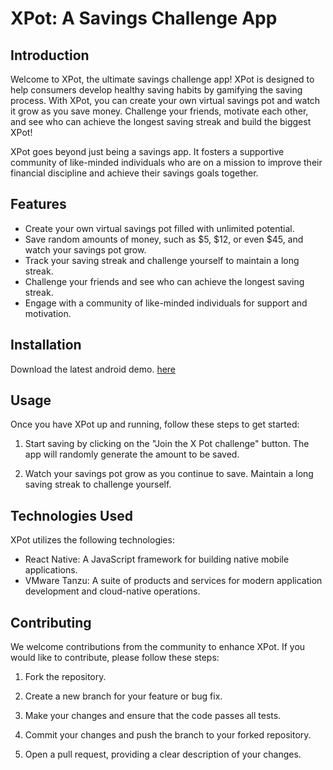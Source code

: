 # XPot: A Savings Challenge App

## Introduction
Welcome to XPot, the ultimate savings challenge app! XPot is designed to help consumers develop healthy saving habits by gamifying the saving process. With XPot, you can create your own virtual savings pot and watch it grow as you save money. Challenge your friends, motivate each other, and see who can achieve the longest saving streak and build the biggest XPot!

XPot goes beyond just being a savings app. It fosters a supportive community of like-minded individuals who are on a mission to improve their financial discipline and achieve their savings goals together.

## Features
- Create your own virtual savings pot filled with unlimited potential.
- Save random amounts of money, such as $5, $12, or even $45, and watch your savings pot grow.
- Track your saving streak and challenge yourself to maintain a long streak.
- Challenge your friends and see who can achieve the longest saving streak.
- Engage with a community of like-minded individuals for support and motivation.

## Installation
Download the latest android demo. [here](https://github.com/kimhau/XPot/releases/download/v0.0.2/app-release.apk)

## Usage
Once you have XPot up and running, follow these steps to get started:

1. Start saving by clicking on the "Join the X Pot challenge" button. The app will randomly generate the amount to be saved.

3. Watch your savings pot grow as you continue to save. Maintain a long saving streak to challenge yourself.

## Technologies Used
XPot utilizes the following technologies:

- React Native: A JavaScript framework for building native mobile applications.
- VMware Tanzu: A suite of products and services for modern application development and cloud-native operations.

## Contributing
We welcome contributions from the community to enhance XPot. If you would like to contribute, please follow these steps:

1. Fork the repository.

2. Create a new branch for your feature or bug fix.

3. Make your changes and ensure that the code passes all tests.

4. Commit your changes and push the branch to your forked repository.

5. Open a pull request, providing a clear description of your changes.
